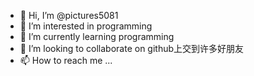 - 👋 Hi, I’m @pictures5081
- 👀 I’m interested in programming
- 🌱 I’m currently learning programming
- 💞️ I’m looking to collaborate on github上交到许多好朋友
- 📫 How to reach me ...

<!---
pictures5081/pictures5081 is a ✨ special ✨ repository because its `README.md` (this file) appears on your GitHub profile.
You can click the Preview link to take a look at your changes.
--->
